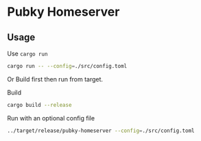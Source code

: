 # Pubky Homeserver

## Usage

Use `cargo run`

```bash
cargo run -- --config=./src/config.toml
```

Or Build first then run from target.

Build

```bash
cargo build --release
```

Run with an optional config file

```bash
../target/release/pubky-homeserver --config=./src/config.toml
```
